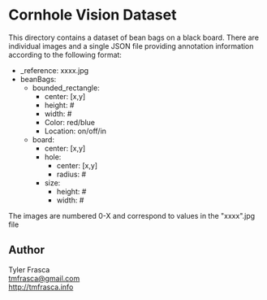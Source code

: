 # Cornhole Vision Dataset

This directory contains a dataset of bean bags on a black board.
There are individual images and a single JSON file providing annotation information according to the following format:

- _reference:   xxxx.jpg
- beanBags:
  - bounded_rectangle:
    - center: [x,y]
    - height: #
    - width: #
    - Color: red/blue
    - Location: on/off/in
  - board:
    - center: [x,y]
    - hole:
      - center: [x,y]
      - radius: #
    - size:
      - height: #
      - width: #

The images are numbered 0-X and correspond to values in the "xxxx".jpg file

## Author

Tyler Frasca<br />
tmfrasca@gmail.com<br />
http://tmfrasca.info
